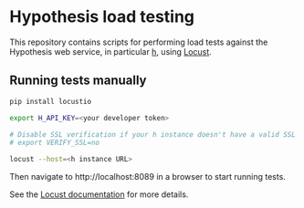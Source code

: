 # Hypothesis load testing

This repository contains scripts for performing load tests against the
Hypothesis web service, in particular [h](https://github.com/hypothesis/h),
using [Locust](https://locust.io).

## Running tests manually

```sh
pip install locustio

export H_API_KEY=<your developer token>

# Disable SSL verification if your h instance doesn't have a valid SSL cert
# export VERIFY_SSL=no

locust --host=<h instance URL>
```

Then navigate to http://localhost:8089 in a browser to start running tests.

See the [Locust documentation](https://docs.locust.io/en/stable/) for more
details.
